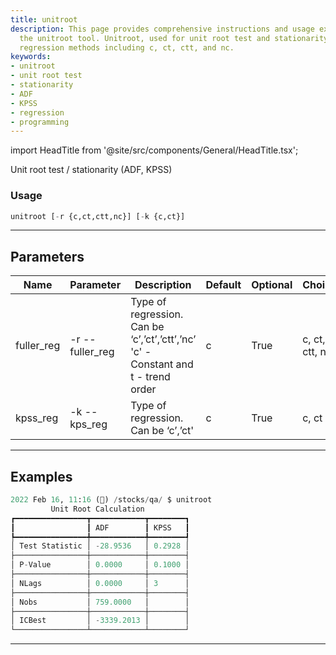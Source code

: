 ```yaml
---
title: unitroot
description: This page provides comprehensive instructions and usage examples for
  the unitroot tool. Unitroot, used for unit root test and stationarity, offers multiple
  regression methods including c, ct, ctt, and nc.
keywords:
- unitroot
- unit root test
- stationarity
- ADF
- KPSS
- regression
- programming
---
```


import HeadTitle from '@site/src/components/General/HeadTitle.tsx';

<HeadTitle title="crypto /qa/unitroot - Reference | OpenBB Terminal Docs" />

Unit root test / stationarity (ADF, KPSS)

### Usage

```python wordwrap
unitroot [-r {c,ct,ctt,nc}] [-k {c,ct}]
```

---

## Parameters

| Name | Parameter | Description | Default | Optional | Choices |
| ---- | --------- | ----------- | ------- | -------- | ------- |
| fuller_reg | -r  --fuller_reg | Type of regression. Can be ‘c’,’ct’,’ctt’,’nc’ 'c' - Constant and t - trend order | c | True | c, ct, ctt, nc |
| kpss_reg | -k  --kps_reg | Type of regression. Can be ‘c’,’ct' | c | True | c, ct |


---

## Examples

```python
2022 Feb 16, 11:16 (🦋) /stocks/qa/ $ unitroot
         Unit Root Calculation
┏━━━━━━━━━━━━━━━━┳━━━━━━━━━━━━┳━━━━━━━━┓
┃                ┃ ADF        ┃ KPSS   ┃
┡━━━━━━━━━━━━━━━━╇━━━━━━━━━━━━╇━━━━━━━━┩
│ Test Statistic │ -28.9536   │ 0.2928 │
├────────────────┼────────────┼────────┤
│ P-Value        │ 0.0000     │ 0.1000 │
├────────────────┼────────────┼────────┤
│ NLags          │ 0.0000     │ 3      │
├────────────────┼────────────┼────────┤
│ Nobs           │ 759.0000   │        │
├────────────────┼────────────┼────────┤
│ ICBest         │ -3339.2013 │        │
└────────────────┴────────────┴────────┘
```
---
